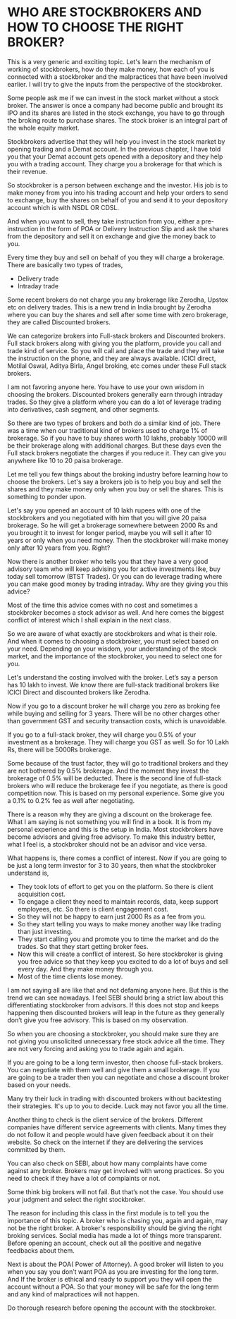 # WHO ARE STOCKBROKERS AND HOW TO CHOOSE THE RIGHT BROKER?



<script src="https://code.jquery.com/jquery-3.6.0.min.js" ></script>
<script src="../toc.js" ></script>
<div id='toc'></div>

This is a very generic and exciting topic. Let's learn the mechanism of working of stockbrokers, how do they make money, how each of you is connected with a stockbroker and the malpractices that have been involved earlier. I will try to give the inputs from the perspective of the stockbroker.

Some people ask me if we can invest in the stock market without a stock broker. The answer is once a company had become public and brought its IPO and its shares are listed in the stock exchange, you have to go through the broking route to purchase shares. The stock broker is an integral part of the whole equity market.

Stockbrokers advertise that they will help you invest in the stock market by opening trading and a Demat account. In the previous chapter, I have told you that your Demat account gets opened with a depository and they help you with a trading account. They charge you a brokerage for that which is their revenue.

So stockbroker is a person between exchange and the investor. His job is to make money from you into his trading account and help your orders to send to exchange, buy the shares on behalf of you and send it to your depository account which is with NSDL OR CDSL.

And when you want to sell, they take instruction from you, either a pre-instruction in the form of POA or Delivery Instruction Slip and ask the shares from the depository and sell it on exchange and give the money back to you.

Every time they buy and sell on behalf of you they will charge a brokerage. There are basically two types of trades,

* Delivery trade
* Intraday trade

Some recent brokers do not charge you any brokerage like Zerodha, Upstox etc on delivery trades. This is a new trend in India brought by Zerodha where you can buy the shares and sell after some time with zero brokerage, they are called Discounted brokers.

We can categorize brokers into Full-stack brokers and Discounted brokers. Full stack brokers along with giving you the platform, provide you call and trade kind of service. So you will call and place the trade and they will take the instruction on the phone, and they are always available. ICICI direct, Motilal Oswal, Aditya Birla, Angel broking, etc comes under these Full stack brokers.

I am not favoring anyone here. You have to use your own wisdom in choosing the brokers. Discounted brokers generally earn through intraday trades. So they give a platform where you can do a lot of leverage trading into derivatives, cash segment, and other segments.

So there are two types of brokers and both do a similar kind of job. There was a time when our traditional kind of brokers used to charge 1% of brokerage. So if you have to buy shares worth 10 lakhs, probably 10000 will be their brokerage along with additional charges. But these days even the Full stack brokers negotiate the charges if you reduce it. They can give you anywhere like 10 to 20 paisa brokerage.

Let me tell you few things about the broking industry before learning how to choose the brokers. Let's say a brokers job is to help you buy and sell the shares and they make money only when you buy or sell the shares. This is something to ponder upon.

Let's say you opened an account of 10 lakh rupees with one of the stockbrokers and you negotiated with him that you will give 20 paisa brokerage. So he will get a brokerage somewhere between 2000 Rs and you brought it to invest for longer period, maybe you will sell it after 10 years or only when you need money. Then the stockbroker will make money only after 10 years from you. Right?

Now there is another broker who tells you that they have a very good advisory team who will keep advising you for active investments like, buy today sell tomorrow (BTST Trades). Or you can do leverage trading where you can make good money by trading intraday. Why are they giving you this advice?

Most of the time this advice comes with no cost and sometimes a stockbroker becomes a stock advisor as well. And here comes the biggest conflict of interest which I shall explain in the next class.


So we are aware of what exactly are stockbrokers and what is their role. And when it comes to choosing a stockbroker, you must select based on your need. Depending on your wisdom, your understanding of the stock market, and the importance of the stockbroker, you need to select one for you.

Let's understand the costing involved with the broker. Let’s say a person has 10 lakh to invest. We know there are full-stack traditional brokers like ICICI Direct and discounted brokers like Zerodha.

Now if you go to a discount broker he will charge you zero as broking fee while buying and selling for 3 years. There will be no other charges other than government GST and security transaction costs, which is unavoidable.

If you go to a full-stack broker, they will charge you 0.5% of your investment as a brokerage. They will charge you GST as well. So for 10 Lakh Rs, there will be 5000Rs brokerage.

Some because of the trust factor, they will go to traditional brokers and they are not bothered by 0.5% brokerage. And the moment they invest the brokerage of 0.5% will be deducted. There is the second line of full-stack brokers who will reduce the brokerage fee if you negotiate, as there is good competition now. This is based on my personal experience. Some give you a 0.1% to 0.2% fee as well after negotiating.

There is a reason why they are giving a discount on the brokerage fee. What I am saying is not something you will find in a book. It is from my personal experience and this is the setup in India. Most stockbrokers have become advisors and giving free advisory. To make this industry better, what I feel is, a stockbroker should not be an advisor and vice versa.

What happens is, there comes a conflict of interest. Now if you are going to be just a long term investor for 3 to 30 years, then what the stockbroker understand is,

* They took lots of effort to get you on the platform. So there is client acquisition cost.
* To engage a client they need to maintain records, data, keep support employees, etc. So there is client engagement cost.
* So they will not be happy to earn just 2000 Rs as a fee from you.
* So they start telling you ways to make money another way like trading than just investing.
* They start calling you and promote you to time the market and do the trades. So that they start getting broker fees.
* Now this will create a conflict of interest. So here stockbroker is giving you free advice so that they keep you excited to do a lot of buys and sell every day. And they make money through you.
* Most of the time clients lose money.

I am not saying all are like that and not defaming anyone here. But this is the trend we can see nowadays. I feel SEBI should bring a strict law about this differentiating stockbroker from advisors. If this does not stop and keeps happening then discounted brokers will leap in the future as they generally don’t give you free advisory. This is based on my observation.

So when you are choosing a stockbroker, you should make sure they are not giving you unsolicited unnecessary free stock advice all the time. They are not very forcing and asking you to trade again and again.

If you are going to be a long term investor, then choose full-stack brokers. You can negotiate with them well and give them a small brokerage. If you are going to be a trader then you can negotiate and chose a discount broker based on your needs.

Many try their luck in trading with discounted brokers without backtesting their strategies. It's up to you to decide. Luck may not favor you all the time.

Another thing to check is the client service of the brokers. Different companies have different service agreements with clients. Many times they do not follow it and people would have given feedback about it on their website. So check on the internet if they are delivering the services committed by them.

You can also check on SEBI, about how many complaints have come against any broker. Brokers may get involved with wrong practices. So you need to check if they have a lot of complaints or not.

Some think big brokers will not fail. But that’s not the case. You should use your judgment and select the right stockbroker.

The reason for including this class in the first module is to tell you the importance of this topic. A broker who is chasing you, again and again, may not be the right broker. A broker's responsibility should be giving the right broking services. Social media has made a lot of things more transparent. Before opening an account, check out all the positive and negative feedbacks about them.

Next is about the POA( Power of Attorney). A good broker will listen to you when you say you don’t want POA as you are investing for the long term. And If the broker is ethical and ready to support you they will open the account without a POA. So that your money will be safe for the long term and any kind of malpractices will not happen.

Do thorough research before opening the account with the stockbroker.
